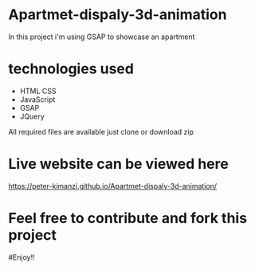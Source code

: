 # Apartmet-dispaly-3d-animation

In this project i'm using GSAP to showcase an apartment

# technologies used
* HTML CSS
* JavaScript
* GSAP
* JQuery


All required files are available just clone or download zip

# Live website can be viewed here
https://peter-kimanzi.github.io/Apartmet-dispaly-3d-animation/


# Feel free to contribute and fork this project


#Enjoy!!
